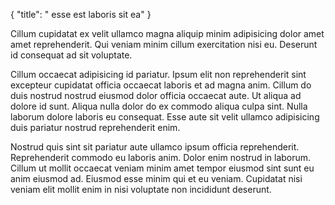 {
  "title": " esse est laboris sit ea"
}

Cillum cupidatat ex velit ullamco magna aliquip minim adipisicing dolor amet amet reprehenderit. Qui veniam minim cillum exercitation nisi eu. Deserunt id consequat ad sit voluptate.

Cillum occaecat adipisicing id pariatur. Ipsum elit non reprehenderit sint excepteur cupidatat officia occaecat laboris et ad magna anim. Cillum do duis nostrud nostrud eiusmod dolor officia occaecat aute. Ut aliqua ad dolore id sunt. Aliqua nulla dolor do ex commodo aliqua culpa sint. Nulla laborum dolore laboris eu consequat. Esse aute sit velit ullamco adipisicing duis pariatur nostrud reprehenderit enim.

Nostrud quis sint sit pariatur aute ullamco ipsum officia reprehenderit. Reprehenderit commodo eu laboris anim. Dolor enim nostrud in laborum. Cillum ut mollit occaecat veniam minim amet tempor eiusmod sint sunt eu anim eiusmod ad. Eiusmod esse minim qui et eu veniam. Cupidatat nisi veniam elit mollit enim in nisi voluptate non incididunt deserunt.